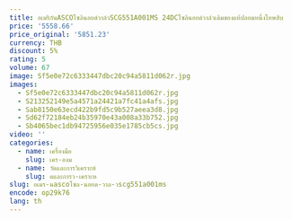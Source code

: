 ```yaml
---
title: อเมริกันASCOโซลินอยด์วาล์วSCG551A001MS 24DCโซลินอยด์วาล์วเดิมของแท้ปลอมหนึ่งโทษสิบ
price: '5558.66'
price_original: '5851.23'
currency: THB
discount: 5%
rating: 5
volume: 67
image: Sf5e0e72c6333447dbc20c94a5811d062r.jpg
images:
  - Sf5e0e72c6333447dbc20c94a5811d062r.jpg
  - S213252149e5a4571a24421a7fc41a4afs.jpg
  - Sab8150e63ecd422b9fd5c9b527aeea3d8.jpg
  - Sd62f72184eb24b35970e43a008a33b752.jpg
  - Sb4065bec1db94725956e035e1785cb5cs.jpg
video: ''
categories:
  - name: เครื่องมือ
    slug: เคร-องม
  - name: วัดและการวิเคราะห์
    slug: ดและการว-เคราะห
slug: อเมร-นascoโซล-นอยด-วาล-วscg551a001ms
encode: op29k76
lang: th
---
```

  